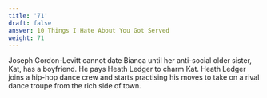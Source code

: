 ```yaml
---
title: '71'
draft: false
answer: 10 Things I Hate About You Got Served
weight: 71
---
```

Joseph Gordon-Levitt cannot date Bianca until her anti-social older sister, Kat, has a boyfriend. He pays Heath Ledger to charm Kat. Heath Ledger joins a hip-hop dance crew and starts practising his moves to take on a rival dance troupe from the rich side of town.